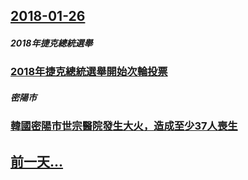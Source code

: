 ## [2018-01-26](/zh/news/2018/01/26/index.md)

##### 2018年捷克總統選舉
### [2018年捷克總統選舉開始次輪投票 ](/zh/news/2018/01/26/2018年捷克總統選舉開始次輪投票.md)
##### 密陽市
### [韓國密陽市世宗醫院發生大火，造成至少37人喪生 ](/zh/news/2018/01/26/韓國密陽市世宗醫院發生大火-造成至少37人喪生.md)
## [前一天...](/zh/news/2018/01/23/index.md)

